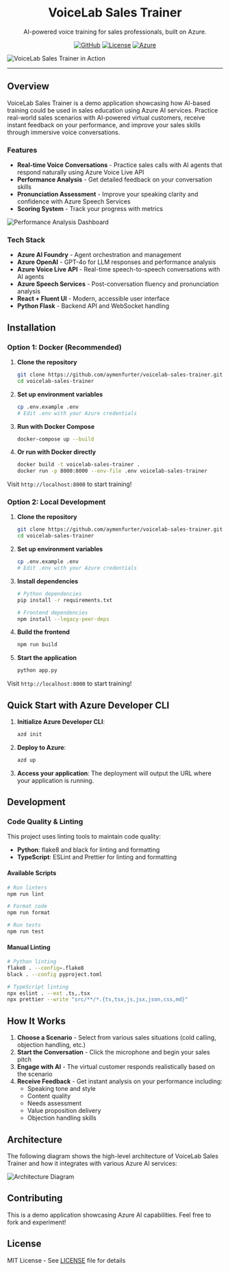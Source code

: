 <p align="center">
  <h1 align="center">VoiceLab Sales Trainer</h1>
</p>
<p align="center">AI-powered voice training for sales professionals, built on Azure.</p>
<p align="center">
  <a href="https://github.com/aymenfurter/voicelab-sales-trainer"><img alt="GitHub" src="https://img.shields.io/github/stars/aymenfurter/voicelab-sales-trainer?style=flat-square" /></a>
  <a href="https://github.com/aymenfurter/voicelab-sales-trainer/blob/main/LICENSE"><img alt="License" src="https://img.shields.io/github/license/aymenfurter/voicelab-sales-trainer?style=flat-square" /></a>
  <a href="https://azure.microsoft.com"><img alt="Azure" src="https://img.shields.io/badge/Azure-AI%20Foundry-0078D4?style=flat-square" /></a>
</p>

![VoiceLab Sales Trainer in Action](assets/preview.png)

---

## Overview

VoiceLab Sales Trainer is a demo application showcasing how AI-based training could be used in sales education using Azure AI services. Practice real-world sales scenarios with AI-powered virtual customers, receive instant feedback on your performance, and improve your sales skills through immersive voice conversations.

### Features

- **Real-time Voice Conversations** - Practice sales calls with AI agents that respond naturally using Azure Voice Live API
- **Performance Analysis** - Get detailed feedback on your conversation skills
- **Pronunciation Assessment** - Improve your speaking clarity and confidence with Azure Speech Services
- **Scoring System** - Track your progress with metrics

![Performance Analysis Dashboard](assets/analysis.png)

### Tech Stack

- **Azure AI Foundry** - Agent orchestration and management
- **Azure OpenAI** - GPT-4o for LLM responses and performance analysis 
- **Azure Voice Live API** - Real-time speech-to-speech conversations with AI agents
- **Azure Speech Services** - Post-conversation fluency and pronunciation analysis
- **React + Fluent UI** - Modern, accessible user interface
- **Python Flask** - Backend API and WebSocket handling

## Installation

### Option 1: Docker (Recommended)

1. **Clone the repository**
   ```bash
   git clone https://github.com/aymenfurter/voicelab-sales-trainer.git
   cd voicelab-sales-trainer
   ```

2. **Set up environment variables**
   ```bash
   cp .env.example .env
   # Edit .env with your Azure credentials
   ```

3. **Run with Docker Compose**
   ```bash
   docker-compose up --build
   ```

4. **Or run with Docker directly**
   ```bash
   docker build -t voicelab-sales-trainer .
   docker run -p 8000:8000 --env-file .env voicelab-sales-trainer
   ```

Visit `http://localhost:8000` to start training!

### Option 2: Local Development

1. **Clone the repository**
   ```bash
   git clone https://github.com/aymenfurter/voicelab-sales-trainer.git
   cd voicelab-sales-trainer
   ```

2. **Set up environment variables**
   ```bash
   cp .env.example .env
   # Edit .env with your Azure credentials
   ```

3. **Install dependencies**
   ```bash
   # Python dependencies
   pip install -r requirements.txt
   
   # Frontend dependencies
   npm install --legacy-peer-deps
   ```

4. **Build the frontend**
   ```bash
   npm run build
   ```

5. **Start the application**
   ```bash
   python app.py
   ```

Visit `http://localhost:8000` to start training!

## Quick Start with Azure Developer CLI

1. **Initialize Azure Developer CLI**:
   ```bash
   azd init
   ```

2. **Deploy to Azure**:
   ```bash
   azd up
   ```
3. **Access your application**:
   The deployment will output the URL where your application is running.


## Development

### Code Quality & Linting

This project uses linting tools to maintain code quality:

- **Python**: flake8 and black for linting and formatting
- **TypeScript**: ESLint and Prettier for linting and formatting

#### Available Scripts

```bash
# Run linters
npm run lint

# Format code
npm run format

# Run tests
npm run test
```

#### Manual Linting

```bash
# Python linting
flake8 . --config=.flake8
black . --config pyproject.toml

# TypeScript linting
npx eslint . --ext .ts,.tsx
npx prettier --write "src/**/*.{ts,tsx,js,jsx,json,css,md}"
```

## How It Works

1. **Choose a Scenario** - Select from various sales situations (cold calling, objection handling, etc.)
2. **Start the Conversation** - Click the microphone and begin your sales pitch
3. **Engage with AI** - The virtual customer responds realistically based on the scenario
4. **Receive Feedback** - Get instant analysis on your performance including:
   - Speaking tone and style
   - Content quality
   - Needs assessment
   - Value proposition delivery
   - Objection handling skills

## Architecture

The following diagram shows the high-level architecture of VoiceLab Sales Trainer and how it integrates with various Azure AI services:

![Architecture Diagram](assets/architecture.png)

## Contributing

This is a demo application showcasing Azure AI capabilities. Feel free to fork and experiment!

## License

MIT License - See [LICENSE](LICENSE) file for details
